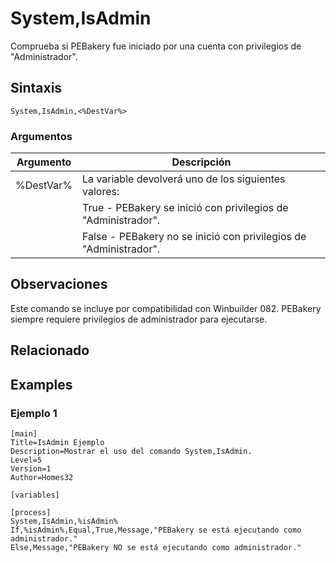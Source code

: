 # System,IsAdmin

Comprueba si PEBakery fue iniciado por una cuenta con privilegios de "Administrador".

## Sintaxis

```pebakery
System,IsAdmin,<%DestVar%>
```

### Argumentos

| Argumento | Descripción |
| --- | --- |
| %DestVar% | La variable devolverá uno de los siguientes valores: |
|| True - PEBakery se inició con privilegios de "Administrador". |
|| False - PEBakery no se inició con privilegios de "Administrador". |

## Observaciones

Este comando se incluye por compatibilidad con Winbuilder 082. PEBakery siempre requiere privilegios de administrador para ejecutarse.

## Relacionado

## Examples

### Ejemplo 1

```pebakery
[main]
Title=IsAdmin Ejemplo
Description=Mostrar el uso del comando System,IsAdmin.
Level=5
Version=1
Author=Homes32

[variables]

[process]
System,IsAdmin,%isAdmin%
If,%isAdmin%,Equal,True,Message,"PEBakery se está ejecutando como administrador."
Else,Message,"PEBakery NO se está ejecutando como administrador."
```
